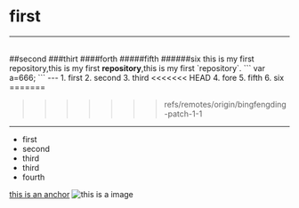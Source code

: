 # first
---
<br/>
##second
###thirt
####forth
#####fifth
######six
this is my first repository,this is my first <strong>repository</strong>,this is my first `repository`.
```
var a=666;
```
---
1. first
2. second
3. third 
<<<<<<< HEAD
4. fore
5. fifth
6. six
=======

>>>>>>> refs/remotes/origin/bingfengding-patch-1-1

---
- first
- second
- third
- third
- fourth


[this is an anchor](https://www.baidu.com/)
![this is a image](https://www.baidu.com/img/baidu_jgylogo3.gif)
